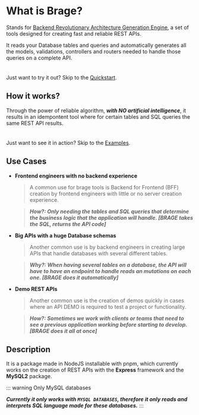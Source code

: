 # What is Brage?

Stands for [Backend Revolutionary Architecture Generation Engine](https://bragetools.com), a set of tools designed for creating fast and reliable REST APIs.

It reads your Database tables and queries and automatically generates all the models, validations, controllers and routers needed to handle those queries on a complete API.

<div class="tip custom-block" style="padding-top: 8px">

Just want to try it out? Skip to the [Quickstart](./getting-started).

</div>

## How it works?

Through the power of reliable algorithm, ***with NO artificial intelligence***, it results in an idempontent tool where for certain tables and SQL queries the same REST API results.

<div class="tip custom-block" style="padding-top: 8px">

Just want to see it in action? Skip to the [Examples](./queries).

</div>


## Use Cases

- **Frontend engineers with no backend experience**

  > A common use for brage tools is Backend for Frontend (BFF) creation by frontend engineers with little or no server creation experience. 
  
  > ***How?: Only needing the tables and SQL queries that determine the business logic that the application will handle. [BRAGE takes the SQL, returns the API code]***

- **Big APIs with a huge Database schemas**

  > Another common use is by backend engineers in creating large APIs that handle databases with several different tables.

  > ***Why?: When having several tables on a database, the API will have to have an endpoint to handle reads an mutations on each one. [BRAGE does it automatically]***

- **Demo REST APIs**

  > Another common use is the creation of demos quickly in cases where an API DEMO is required to test a project or functionality.

  > ***How?: Sometimes we work with clients or teams that need to see a previous application working before starting to develop. [BRAGE does it all at once]***

## Description

It is a package made in NodeJS installable with pnpm, which currently works on the creation of REST APIs with the **Express** framework and the **MySQL2** package.

::: warning Only MySQL databases

***Currently it only works with `MYSQL DATABASES`, therefore it only reads and interprets SQL language made for these databases.***
:::